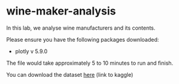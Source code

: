 # wine-maker-analysis
In this lab, we analyse wine manufacturers and its contents.

Please ensure you have the following packages downloaded:
- plotly v 5.9.0

The file would take approximately 5 to 10 minutes to run and finish.

You can download the dataset [here](https://www.kaggle.com/datasets/harrywang/wine-dataset-for-clustering) (link to kaggle)
